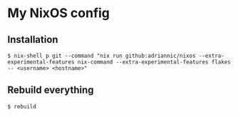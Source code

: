 # My NixOS config

## Installation
```console
$ nix-shell p git --command "nix run github:adriannic/nixos --extra-experimental-features nix-command --extra-experimental-features flakes -- <username> <hostname>"
```
## Rebuild everything
```console
$ rebuild
```
